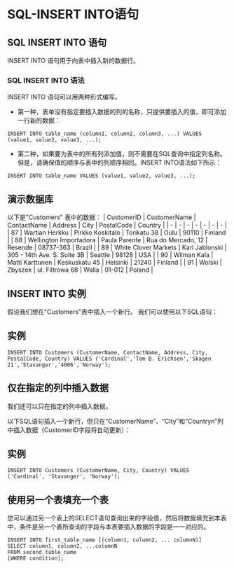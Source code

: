 # SQL-INSERT INTO语句


## SQL INSERT INTO 语句
INSERT INTO 语句用于向表中插入新的数据行。


### SQL INSERT INTO 语法

INSERT INTO 语句可以用两种形式编写。
            
* 第一种，表单没有指定要插入数据的列的名称，只提供要插入的值，即可添加一行新的数据：

 ```
INSERT INTO table_name (column1, column2, column3, ...) VALUES (value1, value2, value3, ...);
```
* 第二种，如果要为表中的所有列添加值，则不需要在SQL查询中指定列名称。但是，请确保值的顺序与表中的列顺序相同。INSERT INTO语法如下所示：

```
INSERT INTO table_name VALUES (value1, value2, value3, ...);
```
## 演示数据库
以下是"Customers" 表中的数据：
| CustomerID | CustomerName | ContactName | Address | City | PostalCode | Country |
| - | - | - | - | - | - | - |
| 87 | Wartian Herkku | Pirkko Koskitalo | Torikatu 38 | Oulu | 90110 | Finland |
| 88 | Wellington Importadora | Paula Parente | Rua do Mercado, 12 | Resende | 08737-363 | Brazil |
| 89 | White Clover Markets | Karl Jablonski | 305 - 14th Ave. S. Suite 3B | Seattle | 98128 | USA |
| 90 | Wilman Kala | Matti Karttunen | Keskuskatu 45 | Helsinki | 21240 | Finland |
| 91 | Wolski | Zbyszek | ul. Filtrowa 68 | Walla | 01-012 | Poland |

## INSERT INTO 实例
假设我们想在"Customers"表中插入一个新行。
我们可以使用以下SQL语句：

## 实例

```
INSERT INTO Customers (CustomerName, ContactName, Address, City, PostalCode, Country) VALUES ('Cardinal','Tom B. Erichsen','Skagen 21','Stavanger','4006','Norway');
```
## 仅在指定的列中插入数据

我们还可以只在指定的列中插入数据。

以下SQL语句插入一个新行，但只在“CustomerName”、“City”和“Countryn”列中插入数据（CustomerID字段将自动更新）：

## 实例
```
INSERT INTO Customers (CustomerName, City, Country) VALUES ('Cardinal', 'Stavanger', 'Norway');
```
## 使用另一个表填充一个表
您可以通过另一个表上的SELECT语句查询出来的字段值，然后将数据填充到本表中，条件是另一个表所查询的字段与本表要插入数据的字段是一一对应的。

<pre lang="sql"><a><i></i></a><code class="sql hljs"><span class="hljs-keyword">INSERT</span> <span class="hljs-keyword">INTO</span> first_table_name [(column1, column2, ... columnN)] 
<span class="hljs-keyword">SELECT</span> column1, column2, ...columnN 
<span class="hljs-keyword">FROM</span> second_table_name
[<span class="hljs-keyword">WHERE</span> condition];</code></pre>







